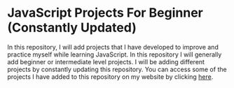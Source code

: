 # JavaScript Projects For Beginner (Constantly Updated)
In this repository, I will add projects that I have developed to improve and practice myself while learning JavaScript. In this repository I will generally add beginner or intermediate level projects. I will be adding different projects by constantly updating this repository. You can access some of the projects I have added to this repository on my website by clicking [here](https://yasinakbulut.com).
